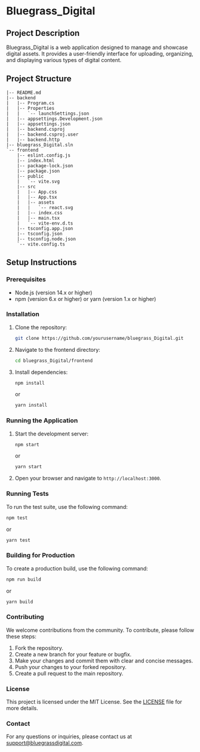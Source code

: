 # Bluegrass_Digital

## Project Description
Bluegrass_Digital is a web application designed to manage and showcase digital assets. It provides a user-friendly interface for uploading, organizing, and displaying various types of digital content.

## Project Structure
```
|-- README.md
|-- backend
|   |-- Program.cs
|   |-- Properties
|   |   `-- launchSettings.json
|   |-- appsettings.Development.json
|   |-- appsettings.json
|   |-- backend.csproj
|   |-- backend.csproj.user
|   |-- backend.http
|-- bluegrass_Digital.sln
`-- frontend
    |-- eslint.config.js
    |-- index.html
    |-- package-lock.json
    |-- package.json
    |-- public
    |   `-- vite.svg
    |-- src
    |   |-- App.css
    |   |-- App.tsx
    |   |-- assets
    |   |   `-- react.svg
    |   |-- index.css
    |   |-- main.tsx
    |   `-- vite-env.d.ts
    |-- tsconfig.app.json
    |-- tsconfig.json
    |-- tsconfig.node.json
    `-- vite.config.ts
```

## Setup Instructions

### Prerequisites
- Node.js (version 14.x or higher)
- npm (version 6.x or higher) or yarn (version 1.x or higher)

### Installation
1. Clone the repository:
    ```sh
    git clone https://github.com/yourusername/bluegrass_Digital.git
    ```
2. Navigate to the frontend directory:
    ```sh
    cd bluegrass_Digital/frontend
    ```
3. Install dependencies:
    ```sh
    npm install
    ```
    or
    ```sh
    yarn install
    ```

### Running the Application
1. Start the development server:
    ```sh
    npm start
    ```
    or
    ```sh
    yarn start
    ```
2. Open your browser and navigate to `http://localhost:3000`.

### Running Tests
To run the test suite, use the following command:
```sh
npm test
```
or
```sh
yarn test
```

### Building for Production
To create a production build, use the following command:
```sh
npm run build
```
or
```sh
yarn build
```

### Contributing
We welcome contributions from the community. To contribute, please follow these steps:
1. Fork the repository.
2. Create a new branch for your feature or bugfix.
3. Make your changes and commit them with clear and concise messages.
4. Push your changes to your forked repository.
5. Create a pull request to the main repository.

### License
This project is licensed under the MIT License. See the [LICENSE](../LICENSE) file for more details.

### Contact
For any questions or inquiries, please contact us at [support@bluegrassdigital.com](mailto:support@bluegrassdigital.com).